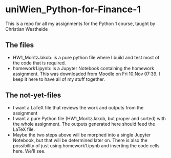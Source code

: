# uniWien_Python-for-Finance-1
This is a repo for all my assignments for the Python 1 course, taught by Christian Westheide


## The files

 - HW1_MoritzJakob: is a pure python file where I build and test most of the code that is required.
 - homework1.ipynb: is a Jupyter Notebook containing the homework assignment. This was downloaded from Moodle on Fri 10.Nov 07:39. I keep it here to have all of my stuff together.

## The not-yet-files

 - I want a LaTeX file that reviews the work and outputs from the assignment
 - I want a pure Python file (HW1_MoritzJakob, but proper and sorted) with the whole assignment. The outputs generated here should feed the LaTeX file.
 - Maybe the two steps above will be morphed into a single Jupyter Notebook, but that will be determined later on. There is also the possibility of just using homework1.ipynb and inserting the code cells here. We'll see.
